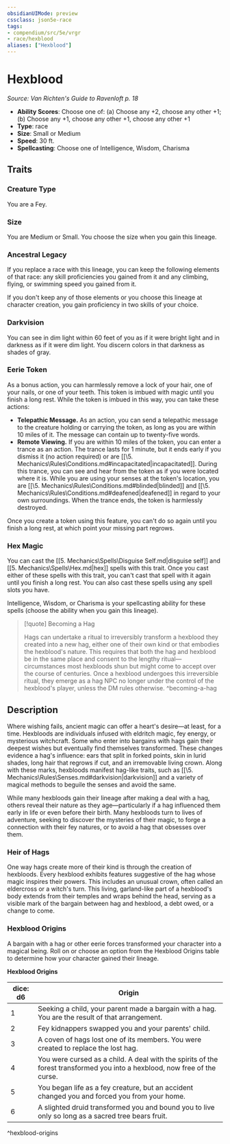 ```yaml
---
obsidianUIMode: preview
cssclass: json5e-race
tags:
- compendium/src/5e/vrgr
- race/hexblood
aliases: ["Hexblood"]
---
```

# Hexblood
*Source: Van Richten's Guide to Ravenloft p. 18*  

- **Ability Scores**: Choose one of: (a) Choose any +2, choose any other +1; (b) Choose any +1, choose any other +1, choose any other +1
- **Type**: race
- **Size**: Small or Medium
- **Speed**: 30 ft.
- **Spellcasting**: Choose one of Intelligence, Wisdom, Charisma

## Traits

### Creature Type

You are a Fey.

### Size

You are Medium or Small. You choose the size when you gain this lineage.

### Ancestral Legacy

If you replace a race with this lineage, you can keep the following elements of that race: any skill proficiencies you gained from it and any climbing, flying, or swimming speed you gained from it.

If you don't keep any of those elements or you choose this lineage at character creation, you gain proficiency in two skills of your choice.

### Darkvision

You can see in dim light within 60 feet of you as if it were bright light and in darkness as if it were dim light. You discern colors in that darkness as shades of gray.

### Eerie Token

As a bonus action, you can harmlessly remove a lock of your hair, one of your nails, or one of your teeth. This token is imbued with magic until you finish a long rest. While the token is imbued in this way, you can take these actions:

- **Telepathic Message.** As an action, you can send a telepathic message to the creature holding or carrying the token, as long as you are within 10 miles of it. The message can contain up to twenty-five words.  
- **Remote Viewing.** If you are within 10 miles of the token, you can enter a trance as an action. The trance lasts for 1 minute, but it ends early if you dismiss it (no action required) or are [[\5. Mechanics\Rules\Conditions.md#incapacitated|incapacitated]]. During this trance, you can see and hear from the token as if you were located where it is. While you are using your senses at the token's location, you are [[\5. Mechanics\Rules\Conditions.md#blinded|blinded]] and [[\5. Mechanics\Rules\Conditions.md#deafened|deafened]] in regard to your own surroundings. When the trance ends, the token is harmlessly destroyed.  

Once you create a token using this feature, you can't do so again until you finish a long rest, at which point your missing part regrows.

### Hex Magic

You can cast the [[5. Mechanics\Spells\Disguise Self.md|disguise self]] and [[5. Mechanics\Spells\Hex.md|hex]] spells with this trait. Once you cast either of these spells with this trait, you can't cast that spell with it again until you finish a long rest. You can also cast these spells using any spell slots you have.

Intelligence, Wisdom, or Charisma is your spellcasting ability for these spells (choose the ability when you gain this lineage).

> [!quote] Becoming a Hag
> 
> Hags can undertake a ritual to irreversibly transform a hexblood they created into a new hag, either one of their own kind or that embodies the hexblood's nature. This requires that both the hag and hexblood be in the same place and consent to the lengthy ritual—circumstances most hexbloods shun but might come to accept over the course of centuries. Once a hexblood undergoes this irreversible ritual, they emerge as a hag NPC no longer under the control of the hexblood's player, unless the DM rules otherwise.
^becoming-a-hag

## Description

Where wishing fails, ancient magic can offer a heart's desire—at least, for a time. Hexbloods are individuals infused with eldritch magic, fey energy, or mysterious witchcraft. Some who enter into bargains with hags gain their deepest wishes but eventually find themselves transformed. These changes evidence a hag's influence: ears that split in forked points, skin in lurid shades, long hair that regrows if cut, and an irremovable living crown. Along with these marks, hexbloods manifest hag-like traits, such as [[\5. Mechanics\Rules\Senses.md#darkvision|darkvision]] and a variety of magical methods to beguile the senses and avoid the same.

While many hexbloods gain their lineage after making a deal with a hag, others reveal their nature as they age—particularly if a hag influenced them early in life or even before their birth. Many hexbloods turn to lives of adventure, seeking to discover the mysteries of their magic, to forge a connection with their fey natures, or to avoid a hag that obsesses over them.

### Heir of Hags

One way hags create more of their kind is through the creation of hexbloods. Every hexblood exhibits features suggestive of the hag whose magic inspires their powers. This includes an unusual crown, often called an eldercross or a witch's turn. This living, garland-like part of a hexblood's body extends from their temples and wraps behind the head, serving as a visible mark of the bargain between hag and hexblood, a debt owed, or a change to come.

### Hexblood Origins

A bargain with a hag or other eerie forces transformed your character into a magical being. Roll on or choose an option from the Hexblood Origins table to determine how your character gained their lineage.

**Hexblood Origins**

| dice: d6 | Origin |
|----------|--------|
| 1 | Seeking a child, your parent made a bargain with a hag. You are the result of that arrangement. |
| 2 | Fey kidnappers swapped you and your parents' child. |
| 3 | A coven of hags lost one of its members. You were created to replace the lost hag. |
| 4 | You were cursed as a child. A deal with the spirits of the forest transformed you into a hexblood, now free of the curse. |
| 5 | You began life as a fey creature, but an accident changed you and forced you from your home. |
| 6 | A slighted druid transformed you and bound you to live only so long as a sacred tree bears fruit. |
^hexblood-origins